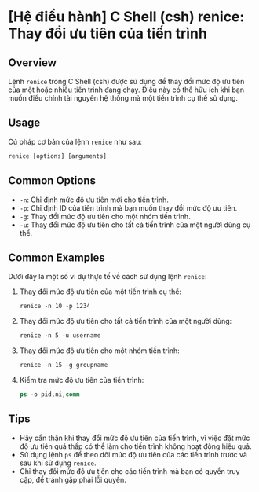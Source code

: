 # [Hệ điều hành] C Shell (csh) renice: Thay đổi ưu tiên của tiến trình

## Overview
Lệnh `renice` trong C Shell (csh) được sử dụng để thay đổi mức độ ưu tiên của một hoặc nhiều tiến trình đang chạy. Điều này có thể hữu ích khi bạn muốn điều chỉnh tài nguyên hệ thống mà một tiến trình cụ thể sử dụng.

## Usage
Cú pháp cơ bản của lệnh `renice` như sau:
```csh
renice [options] [arguments]
```

## Common Options
- `-n`: Chỉ định mức độ ưu tiên mới cho tiến trình.
- `-p`: Chỉ định ID của tiến trình mà bạn muốn thay đổi mức độ ưu tiên.
- `-g`: Thay đổi mức độ ưu tiên cho một nhóm tiến trình.
- `-u`: Thay đổi mức độ ưu tiên cho tất cả tiến trình của một người dùng cụ thể.

## Common Examples
Dưới đây là một số ví dụ thực tế về cách sử dụng lệnh `renice`:

1. Thay đổi mức độ ưu tiên của một tiến trình cụ thể:
   ```csh
   renice -n 10 -p 1234
   ```

2. Thay đổi mức độ ưu tiên cho tất cả tiến trình của một người dùng:
   ```csh
   renice -n 5 -u username
   ```

3. Thay đổi mức độ ưu tiên cho một nhóm tiến trình:
   ```csh
   renice -n 15 -g groupname
   ```

4. Kiểm tra mức độ ưu tiên của tiến trình:
   ```csh
   ps -o pid,ni,comm
   ```

## Tips
- Hãy cẩn thận khi thay đổi mức độ ưu tiên của tiến trình, vì việc đặt mức độ ưu tiên quá thấp có thể làm cho tiến trình không hoạt động hiệu quả.
- Sử dụng lệnh `ps` để theo dõi mức độ ưu tiên của các tiến trình trước và sau khi sử dụng `renice`.
- Chỉ thay đổi mức độ ưu tiên cho các tiến trình mà bạn có quyền truy cập, để tránh gặp phải lỗi quyền.